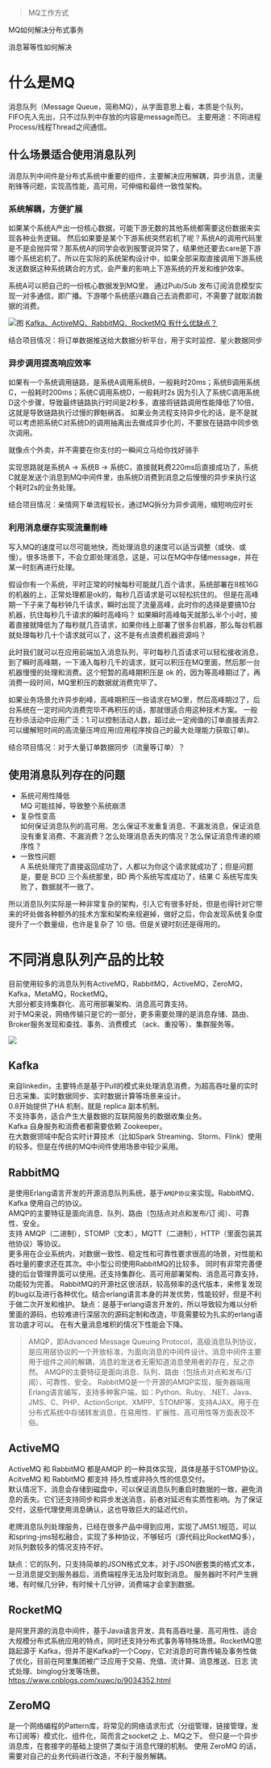 >MQ工作方式

MQ如何解决分布式事务

消息幂等性如何解决



# 什么是MQ
消息队列（Message Queue，简称MQ），从字面意思上看，本质是个队列，FIFO先入先出，只不过队列中存放的内容是message而已。
主要用途：不同进程Process/线程Thread之间通信。

## 什么场景适合使用消息队列
消息队列中间件是分布式系统中重要的组件，主要解决应用解耦，异步消息，流量削锋等问题，实现高性能，高可用，可伸缩和最终一致性架构。

### 系统解耦，方便扩展
如果某个系统A产出一份核心数据，可能下游无数的其他系统都需要这份数据来实现各种业务逻辑。
然后如果要是某个下游系统突然宕机了呢？系统A的调用代码里是不是会抛异常？那系统A的同学会收到报警说异常了，结果他还要去care是下游哪个系统宕机了。所以在实际的系统架构设计中，如果全部采取直接调用下游系统发送数据这种系统耦合的方式，会严重的影响上下游系统的开发和维护效率。

系统A可以把自己的一份核心数据发到MQ里， 通过Pub/Sub 发布订阅消息模型实现一对多通信，即广播。下游哪个系统感兴趣自己去消费即可，不需要了就取消数据的消费。

![图](https://upload-images.jianshu.io/upload_images/13589387-95c9134d8b5257bf?imageMogr2/auto-orient/strip|imageView2/2/w/769/format/webp)
[Kafka、ActiveMQ、RabbitMQ、RocketMQ 有什么优缺点？](https://blog.csdn.net/ThinkWon/article/details/104588612)

结合项目情况：将订单数据推送给大数据分析平台，用于实时监控、星火数据同步

### 异步调用提高响应效率
如果有一个系统调用链路，是系统A调用系统B，一般耗时20ms；系统B调用系统C，一般耗时200ms；系统C调用系统D，一般耗时2s
因为引入了系统C调用系统D这个步骤，导致最终链路执行时间是2秒多，直接将链路调用性能降低了10倍，这就是导致链路执行过慢的罪魁祸首。
如果业务流程支持异步化的话，是不是就可以考虑把系统C对系统D的调用抽离出去做成异步化的，不要放在链路中同步依次调用。

就像点个外卖，并不需要在你支付的一瞬间立马给你找好骑手

实现思路就是系统A -> 系统B -> 系统C，直接就耗费220ms后直接成功了，系统C就是发送个消息到MQ中间件里，由系统D消费到消息之后慢慢的异步来执行这个耗时2s的业务处理。

结合项目情况：亲情网下单流程较长，通过MQ拆分为异步调用，缩短响应时长

### 利用消息缓存实现流量削峰
写入MQ的速度可以尽可能地快，而处理消息的速度可以适当调整（或快、或慢）。很多场景下，不会立即处理消息，这是，可以在MQ中存储message，并在某一时刻再进行处理。

假设你有一个系统，平时正常的时候每秒可能就几百个请求，系统部署在8核16G的机器的上，正常处理都是ok的，每秒几百请求是可以轻松抗住的。
但是在高峰期一下子来了每秒钟几千请求，瞬时出现了流量高峰，此时你的选择是要搞10台机器，抗住每秒几千请求的瞬时高峰吗？
如果瞬时高峰每天就那么半个小时，接着直接就降低为了每秒就几百请求，如果你线上部署了很多台机器，那么每台机器就处理每秒几十个请求就可以了，这不是有点浪费机器资源吗？

此时我们就可以在应用前端加入消息队列，平时每秒几百请求可以轻松接收消息，到了瞬时高峰期，一下涌入每秒几千的请求，就可以积压在MQ里面，然后那一台机器慢慢的处理和消费。这个短暂的高峰期积压是 ok 的，因为等高峰期过了，再消费一段时间，MQ里积压的数据就消费完毕了。

如果业务场景允许异步削峰，高峰期积压一些请求在MQ里，然后高峰期过了，后台系统在一定时间内消费完毕不再积压的话，那就很适合用这种技术方案。
一般在秒杀活动中应用广泛：1.可以控制活动人数，超过此一定阀值的订单直接丢弃2.可以缓解短时间的高流量压垮应用(应用程序按自己的最大处理能力获取订单)。

结合项目情况：对于大量订单数据同步（流量等订单）？

## 使用消息队列存在的问题
- 系统可用性降低  
MQ 可能挂掉，导致整个系统崩溃
- 复杂性变高  
如何保证消息队列的高可用、怎么保证不发重复消息、不漏发消息，保证消息没有重复消费、不漏消费？怎么处理消息丢失的情况？怎么保证消息传递的顺序性？
- 一致性问题  
A 系统处理完了直接返回成功了，人都以为你这个请求就成功了；但是问题是，要是 BCD 三个系统那里，BD 两个系统写库成功了，结果 C 系统写库失败了，数据就不一致了。

所以消息队列实际是一种非常复杂的架构，引入它有很多好处，但是也得针对它带来的坏处做各种额外的技术方案和架构来规避掉，做好之后，你会发现系统复杂度提升了一个数量级，也许是复杂了 10 倍。但是关键时刻还是得用的。

# 不同消息队列产品的比较
目前使用较多的消息队列有ActiveMQ，RabbitMQ，ActiveMQ，ZeroMQ，Kafka，MetaMQ，RocketMQ。  
大部分都支持集群化、高可用部署架构、消息高可靠支持。  
对于MQ来说，网络传输只是它的一部分，更多需要处理的是消息存储、路由、Broker服务发现和查找、事务、消费模式 （ack、重投等）、集群服务等。

![](https://www.javazhiyin.com/wp-content/uploads/2020/04/java3-1587280402.png)


## Kafka
来自linkedin，主要特点是基于Pull的模式来处理消息消费，为超高吞吐量的实时日志采集、实时数据同步、实时数据计算等场景来设计。  
0.8开始提供了HA 机制，就是 replica 副本机制。  
不支持事务，适合产生大量数据的互联网服务的数据收集业务。  
Kafka 自身服务和消费者都需要依赖 Zookeeper。  
在大数据领域中配合实时计算技术（比如Spark Streaming、Storm、Flink）使用的较多。但是在传统的MQ中间件使用场景中较少采用。

## RabbitMQ
是使用Erlang语言开发的开源消息队列系统，基于`AMQP协议`来实现。RabbitMQ、Kafka 使用自己的协议。  
AMQP的主要特征是面向消息、队列、路由（包括点对点和发布/订 阅）、可靠性、安全。  
支持 AMQP（二进制），STOMP（文本），MQTT（二进制），HTTP（里面包装其他协议）等协议。  
更多用在企业系统内，对数据一致性、稳定性和可靠性要求很高的场景，对性能和吞吐量的要求还在其次。中小型公司使用RabbitMQ的比较多。
同时有非常完善便捷的后台管理界面可以使用。还支持集群化、高可用部署架构、消息高可靠支持，功能较为完善。
RabbitMQ的开源社区很活跃，较高频率的迭代版本，来修复发现的bug以及进行各种优化。结合erlang语言本身的并发优势，性能较好，但是不利于做二次开发和维护。
缺点：是基于erlang语言开发的，所以导致较为难以分析里面的源码，也较难进行深层次的源码定制和改造，毕竟需要较为扎实的erlang语言功底才可以。
在有大量消息堆积的情况下性能会下降。

>AMQP，即Advanced Message Queuing Protocol，高级消息队列协议，是应用层协议的一个开放标准，为面向消息的中间件设计。消息中间件主要用于组件之间的解耦，消息的发送者无需知道消息使用者的存在，反之亦然。 AMQP的主要特征是面向消息、队列、路由（包括点对点和发布/订阅）、可靠性、安全。 RabbitMQ是一个开源的AMQP实现，服务器端用Erlang语言编写，支持多种客户端，如：Python、Ruby、.NET、Java、JMS、C、PHP、ActionScript、XMPP、STOMP等，支持AJAX。用于在分布式系统中存储转发消息，在易用性、扩展性、高可用性等方面表现不俗。

## ActiveMQ 
ActiveMQ 和 RabbitMQ 都是AMQP 的一种具体实现，具体是基于STOMP协议。  
AcitveMQ 和 RabbitMQ 都支持 持久性或非持久性的信息交付。  
默认情况下，消息会存储到磁盘中，可以保证消息队列重启时数据的一致，避免消息的丢失。它们还支持同步和异步发送消息，前者对延迟有实质性影响。为了保证交付，这些代理使用消息确认，这也导致巨大的延迟代价。

老牌消息队列处理服务，已经在很多产品中得到应用，实现了JMS1.1规范，可以和spring-jms轻松融合，实现了多种协议，不够轻巧（源代码比RocketMQ多），对队列数较多的情况支持不好。

缺点：它的队列，只支持简单的JSON格式文本，对于JSON嵌套类的格式文本，一旦消息提交到服务器后，消费端程序无法及时取到消息。
服务器时不时产生拥堵，有时候几分钟，有时候十几分钟，消费端才会拿到数据。

## RocketMQ
是阿里开源的消息中间件，基于Java语言开发，具有高吞吐量、高可用性、适合大规模分布式系统应用的特点，同时还支持分布式事务等特殊场景。RocketMQ思路起源于 Kafka，但并不是Kafka的一个Copy，它对消息的可靠传输及事务性做了优化，目前在阿里集团被广泛应用于交易、充值、流计算、消息推送、日志 流式处理、binglog分发等场景。
https://www.cnblogs.com/xuwc/p/9034352.html
## ZeroMQ
是一个网络编程的Pattern库，将常见的网络请求形式（分组管理，链接管理，发布订阅等）模式化、组件化，简而言之socket之 上、MQ之下。
但只是一个异步消息库，在套接字的基础上提供了类似于消息代理的机制。
使用 ZeroMQ 的话，需要对自己的业务代码进行改造，不利于服务解耦。 














